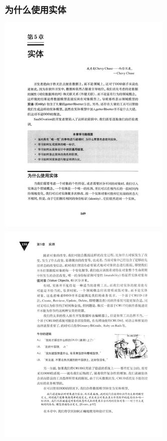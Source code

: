 # 为什么使用实体 

<div align = "center"><img src = "images/000394.jpg"/></div>
 <p class="calibre1"><a id="calibre_link-345"></a><img src="images/000422.jpg" alt="Image 187" class="calibre2" /></p>  